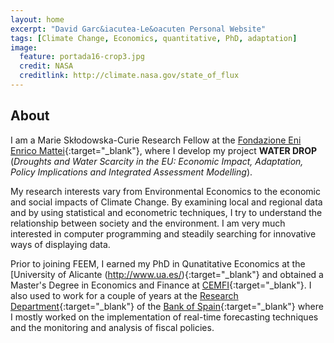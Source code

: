```yaml
---
layout: home
excerpt: "David Garc&iacutea-Le&oacuten Personal Website"
tags: [Climate Change, Economics, quantitative, PhD, adaptation]
image:
  feature: portada16-crop3.jpg
  credit: NASA
  creditlink: http://climate.nasa.gov/state_of_flux
---
```

## About

I am a Marie Sk&#322;odowska-Curie Research Fellow at the [Fondazione Eni Enrico Mattei](http://www.feem.it/){:target="_blank"}, where I develop my project **WATER DROP** (*Droughts and Water Scarcity in the EU: Economic Impact, Adaptation, Policy Implications and Integrated Assessment Modelling*).

My research interests vary from Environmental Economics to the economic and social impacts of Climate Change. By examining local and regional data and by using statistical and econometric techniques, I try to understand the relationship between society and the environment. I am very much interested in computer  programming and steadily searching for innovative ways of displaying data. 

Prior to joining FEEM, I earned my PhD in Qunatitative Economics at the [University of Alicante (http://www.ua.es/){:target="_blank"} and obtained a Master's Degree in Economics and Finance at [CEMFI](http://www.cemfi.es/){:target="_blank"}. I also used to work for a couple of years at the [Research Department](http://www.bde.es/investigador/en/){:target="_blank"} of the  [Bank of Spain](http://www.bde.es/){:target="_blank"}  where I mostly worked on the implementation of real-time forecasting techniques and the monitoring and analysis of fiscal policies.
